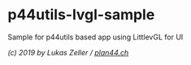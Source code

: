 
p44utils-lvgl-sample
====================

Sample for p44utils based app using LittlevGL for UI

*(c) 2019 by Lukas Zeller / [plan44.ch](http://www.plan44.ch/automation)*







